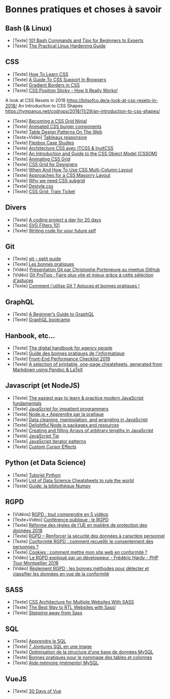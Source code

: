 Bonnes pratiques et choses à savoir
===================================

Bash (& Linux)
---------------------------------
* [Texte] [101 Bash Commands and Tips for Beginners to Experts](https://dev.to/awwsmm/101-bash-commands-and-tips-for-beginners-to-experts-30je)
* [Texte] [The Practical Linux Hardening Guide](https://github.com/trimstray/the-practical-linux-hardening-guide#the-practical-linux-hardening-guide)

CSS
---------------------------------
* [Texte] [How To Learn CSS](https://www.smashingmagazine.com/2019/01/how-to-learn-css/)
* [Texte] [A Guide To CSS Support In Browsers](https://www.smashingmagazine.com/2019/02/css-browser-support/)
* [Texte] [Gradient Borders in CSS](https://css-tricks.com/gradient-borders-in-css/)
* [Texte] [CSS Position Sticky - How It Really Works!](https://medium.com/@elad/css-position-sticky-how-it-really-works-54cd01dc2d46)

A look at CSS Resets in 2018 https://bitsofco.de/a-look-at-css-resets-in-2018/
An Introduction to CSS Shapes https://tympanus.net/codrops/2018/11/29/an-introduction-to-css-shapes/

* [Texte] [Becoming a CSS Grid Ninja!](https://medium.com/@elad/becoming-a-css-grid-ninja-f4c6db018cc1)
* [Texte] [Animated CSS burger components](https://march08.github.io/animated-burgers/)
* [Texte] [Table Design Patterns On The Web](https://www.smashingmagazine.com/2019/01/table-design-patterns-web/)
* [Texte+Vidéo] [Tableaux responsive](https://www.grafikart.fr/tutoriels/table-responsive-1015)
* [Texte] [Flexbox Case Studies](https://flexbox.ninja/)
* [Texte] [Architecture CSS avec ITCSS & InuitCSS](https://medium.com/@KBizien/architecture-css-avec-itcss-inuitcss-6b4271cb1042)
* [Texte] [An Introduction and Guide to the CSS Object Model (CSSOM)](https://css-tricks.com/an-introduction-and-guide-to-the-css-object-model-cssom/)
* [Texte] [Animating CSS Grid](https://css-irl.info/animating-css-grid/)
* [Texte] [CSS Grid for Designers](https://open.nytimes.com/css-grid-for-designers-f74a883b98f5)
* [Texte] [When And How To Use CSS Multi-Column Layout](https://www.smashingmagazine.com/2019/01/css-multiple-column-layout-multicol/)
* [Texte] [Approaches for a CSS Masonry Layout](https://css-tricks.com/piecing-together-approaches-for-a-css-masonry-layout/)
* [Texte] [Why we need CSS subgrid](https://dev.to/kenbellows/why-we-need-css-subgrid-53mh)
* [Texte] [Destyle.css](https://nicolas-cusan.github.io/destyle.css/)
* [Texte] [CSS Grid: Train Ticket](https://codepen.io/oliviale/full/MZZYyO)

Divers
---------------------------------
* [Texte] [A coding project a day for 20 days](https://medium.freecodecamp.org/a-coding-project-a-day-for-20-days-5cd4c9383f84)
* [Texte] [SVG Filters 101](https://tympanus.net/codrops/2019/01/15/svg-filters-101/)
* [Texte] [Writing code for your future self](https://dev.to/sunnysingh/writing-code-for-your-future-self-3da2)

Git
---------------------------------
* [Texte] [git - petit guide](http://rogerdudler.github.io/git-guide/index.fr.html)
* [Texte] [Les bonnes pratiques](http://adopteungit.fr/methodologie/2016/08/16/les-bonnes-pratiques.html)
* [Vidéo] [Présentation Git par Christophe Porteneuve au meetup GitHub](https://youtu.be/HHE19hKsrW4)
* [Vidéo] [Git ProTips : Faire plus vite et mieux grâce à cette séléction d'astuces](https://youtu.be/ypR-rEBCoag)
* [Texte] [Comment j'utilise Git ? Astuces et bonnes pratiques !](https://guillaumebriday.fr/comment-jutilise-git-mes-astuces-et-bonnes-pratiques)

GraphQL
---------------------------------
* [Texte] [A Beginner’s Guide to GraphQL](https://dev.to/leonardomso/a-beginners-guide-to-graphql-3kjj)
* [Texte] [GraphQL bootcamp](https://tylermcginnis.com/free-graphql-bootcamp/)

Hanbook, etc...
---------------------------------
* [Texte] [The digital handbook for agency people](https://fakeit.digital/)
* [Texte] [Guide des bonnes pratiques de l'informatique](https://www.ssi.gouv.fr/guide/guide-des-bonnes-pratiques-de-linformatique/)
* [Texte] [Front-End Performance Checklist 2019](https://www.smashingmagazine.com/2019/01/front-end-performance-checklist-2019-pdf-pages/)
* [Texte] [A selection of printable, one-page cheatsheets, generated from Markdown using Pandoc & LaTeX](https://github.com/kickstartcoding/cheatsheets)

Javascript (et NodeJS)
---------------------------------
* [Texte] [The easiest way to learn & practice modern JavaScript fundamentals](https://learnjavascript.online/)
* [Texte] [JavaScript for impatient programmers](http://exploringjs.com/impatient-js/)
* [Texte] [Node.js • Apprendre par la pratique](https://oncletom.io/node.js/)
* [Texte] [Data cleaning, manipulation, and wrangling in JavaScript](http://learnjsdata.com/index.html)
* [Texte] [Delightful Node.js packages and resources](https://github.com/sindresorhus/awesome-nodejs)
* [Texte] [Creating and filling Arrays of arbitrary lengths in JavaScript](http://2ality.com/2018/12/creating-arrays.html)
* [Texte] [JavaScript Tip](https://twitter.com/wesbos/status/1090624545990590465)
* [Texte] [JavaScript iterator patterns](https://loige.co/javascript-iterator-patterns/)
* [Texte] [Custom Cursor Effects](https://tympanus.net/codrops/2019/01/31/custom-cursor-effects/)


Python (et Data Science) 
---------------------------------
* [Texte] [Tutoriel Python](https://docs.python.org/fr/3.5/tutorial/)
* [Texte] [List of Data Science Cheatsheets to rule the world](https://github.com/FavioVazquez/ds-cheatsheets)
* [Texte] [Guide: la bibliothèque Numpy](https://moncoachdata.com/blog/guide-numpy/)

RGPD
---------------------------------
* [Vidéos] [RGPD : tout comprendre en 5 vidéos](https://www.youtube.com/playlist?list=PLNSwc2fYyP6FQU02MWfeaTXmBG0OkRVIq)
* [Texte+Vidéo] [Conférence publique : le RGPD](https://wpchef.fr/conference-rgpd/)
* [Texte] [Réforme des règles de l’UE en matière de protection des données 2018](https://ec.europa.eu/commission/priorities/justice-and-fundamental-rights/data-protection/2018-reform-eu-data-protection-rules_fr)
* [Texte] [RGPD – Renforcer la sécurité des données à caractère personnel](https://www.ssi.gouv.fr/administration/reglementation/rgpd-renforcer-la-securite-des-donnees-a-caractere-personnel/)
* [Texte] [Conformité RGPD : comment recueillir le consentement des personnes ?](https://www.cnil.fr/fr/conformite-rgpd-comment-recueillir-le-consentement-des-personnes)
* [Texte] [Cookies : comment mettre mon site web en conformité ?](https://www.cnil.fr/fr/cookies-comment-mettre-mon-site-web-en-conformite)
* [Vidéo] [Le RGPD expliqué par un développeur - Frédéric Hardy - PHP Tour Montpellier 2018](https://youtu.be/9Oe3xwK7wc0)
* [Vidéo] [Règlement RGPD : les bonnes méthodes pour détecter et classifier les données en vue de la conformité](https://youtu.be/u5iLKpH4Zmg)

SASS
---------------------------------
* [Texte] [CSS Architecture for Multiple Websites With SASS](https://medium.com/@elad/css-architecture-for-multiple-websites-with-sass-7e923fc53f7a)
* [Texte] [The Best Way to RTL Websites with Sass!](https://medium.com/@elad/the-best-way-to-rtl-your-website-with-sass-105e34a4298a)
* [Texte] [Stepping away from Sass](https://cathydutton.co.uk/posts/why-i-stopped-using-sass/)

SQL
---------------------------------
* [Texte] [Apprendre le SQL](https://sql.sh/)
* [Texte] [7 Jointures SQL en une image](https://sql.sh/2401-sql-join-infographie)
* [Texte] [Optimisation de la structure d’une base de données MySQL](https://sql.sh/1537-optimisation-structure-mysql)
* [Texte] [Bonnes pratiques pour le nommage des tables et colonnes](https://sql.sh/1396-nom-table-colonne)
* [Texte] [Aide mémoire (mémento) MySQL](https://sql.sh/919-aide-memoire-mysql)

VueJS
---------------------------------
* [Texte] [30 Days of Vue](https://github.com/fullstackio/30-days-of-vue)
